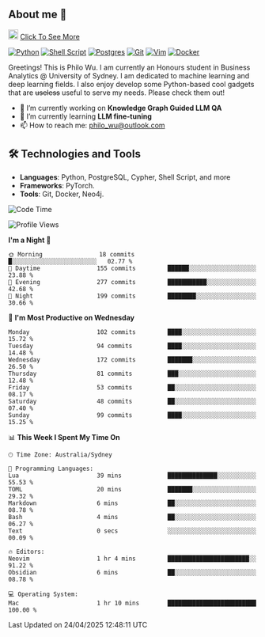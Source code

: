 ## About me 🤗

<a href="#"><img src="https://media.giphy.com/media/hvRJCLFzcasrR4ia7z/giphy.gif" width="20px" height="20px"></a> [Click To See More](https://codeboyphilo.github.io)

[![Python](https://img.shields.io/badge/python-3670A0?style=for-the-badge&logo=python&logoColor=ffdd54)](#)
[![Shell Script](https://img.shields.io/badge/shell_script-%23121011.svg?style=for-the-badge&logo=gnu-bash&logoColor=white)](#)
[![Postgres](https://img.shields.io/badge/postgres-%23316192.svg?style=for-the-badge&logo=postgresql&logoColor=white)](#)
[![Git](https://img.shields.io/badge/git-%23F05033.svg?style=for-the-badge&logo=git&logoColor=white)](#)
[![Vim](https://img.shields.io/badge/VIM-%2311AB00.svg?style=for-the-badge&logo=vim&logoColor=white)](#)
[![Docker](https://img.shields.io/badge/docker-%230db7ed.svg?style=for-the-badge&logo=docker&logoColor=white)](#)

Greetings! This is Philo Wu. I am currently an Honours student in Business Analytics \@ University of Sydney. I am dedicated to machine learning and deep learning fields. I also enjoy develop some Python-based cool gadgets that are ~~useless~~ useful to serve my needs. Please check them out!

- 🔭 I’m currently working on **Knowledge Graph Guided LLM QA**
- 🌱 I’m currently learning **LLM fine-tuning**
- 📫 How to reach me: philo_wu@outlook.com

## 🛠 Technologies and Tools
- **Languages**: Python, PostgreSQL, Cypher, Shell Script, and more
- **Frameworks**: PyTorch.
- **Tools**: Git, Docker, Neo4j.

<!--START_SECTION:waka-->
![Code Time](http://img.shields.io/badge/Code%20Time-749%20hrs%2050%20mins-blue)

![Profile Views](http://img.shields.io/badge/Profile%20Views-0-blue)

**I'm a Night 🦉** 

```text
🌞 Morning                18 commits          █░░░░░░░░░░░░░░░░░░░░░░░░   02.77 % 
🌆 Daytime                155 commits         ██████░░░░░░░░░░░░░░░░░░░   23.88 % 
🌃 Evening                277 commits         ███████████░░░░░░░░░░░░░░   42.68 % 
🌙 Night                  199 commits         ████████░░░░░░░░░░░░░░░░░   30.66 % 
```
📅 **I'm Most Productive on Wednesday** 

```text
Monday                   102 commits         ████░░░░░░░░░░░░░░░░░░░░░   15.72 % 
Tuesday                  94 commits          ████░░░░░░░░░░░░░░░░░░░░░   14.48 % 
Wednesday                172 commits         ███████░░░░░░░░░░░░░░░░░░   26.50 % 
Thursday                 81 commits          ███░░░░░░░░░░░░░░░░░░░░░░   12.48 % 
Friday                   53 commits          ██░░░░░░░░░░░░░░░░░░░░░░░   08.17 % 
Saturday                 48 commits          ██░░░░░░░░░░░░░░░░░░░░░░░   07.40 % 
Sunday                   99 commits          ████░░░░░░░░░░░░░░░░░░░░░   15.25 % 
```


📊 **This Week I Spent My Time On** 

```text
🕑︎ Time Zone: Australia/Sydney

💬 Programming Languages: 
Lua                      39 mins             ██████████████░░░░░░░░░░░   55.53 % 
TOML                     20 mins             ███████░░░░░░░░░░░░░░░░░░   29.32 % 
Markdown                 6 mins              ██░░░░░░░░░░░░░░░░░░░░░░░   08.78 % 
Bash                     4 mins              ██░░░░░░░░░░░░░░░░░░░░░░░   06.27 % 
Text                     0 secs              ░░░░░░░░░░░░░░░░░░░░░░░░░   00.09 % 

🔥 Editors: 
Neovim                   1 hr 4 mins         ███████████████████████░░   91.22 % 
Obsidian                 6 mins              ██░░░░░░░░░░░░░░░░░░░░░░░   08.78 % 

💻 Operating System: 
Mac                      1 hr 10 mins        █████████████████████████   100.00 % 
```


 Last Updated on 24/04/2025 12:48:11 UTC
<!--END_SECTION:waka-->
